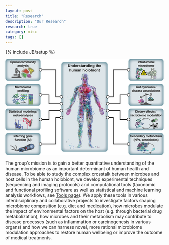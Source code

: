 ```yaml
---
layout: post
title: "Research"
description: "Our Research"
research: true
category: misc
tags: []
---
```

{% include JB/setup %}

<img class="project-overview" src="/assets/images/projects/overview-small.png"/>

The group’s mission is to gain a better quantitative understanding of the human microbiome as an important determinant of human health and disease. To be able to study the complex crosstalk between microbes and host cells in the human holobiont, we develop experimental techniques (sequencing and imaging protocols) and computational tools (taxonomic and functional profiling software as well as statistical and machine learning analysis workflows, see [Tools page](./tools/)). We apply these tools in various interdisciplinary and collaborative projects to investigate factors shaping microbiome composition (e.g. diet and medication), how microbes modulate the impact of environmental factors on the host (e.g. through bacterial drug metabolization), how microbes and their metabolism may contribute to disease processes (such as inflammation or carcinogenesis in various organs) and how we can harness novel, more rational microbiome modulation approaches to restore human wellbeing or improve the outcome of medical treatments.

